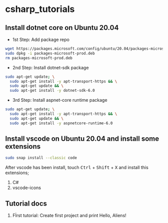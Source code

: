 # csharp_tutorials

## Install dotnet core on Ubuntu 20.04
- 1st Step:
Add package repo
```bash
wget https://packages.microsoft.com/config/ubuntu/20.04/packages-microsoft-prod.deb -O packages-microsoft-prod.deb
sudo dpkg -i packages-microsoft-prod.deb
rm packages-microsoft-prod.deb
```
- 2nd Step:
Install dotnet-sdk package
```bash
sudo apt-get update; \
  sudo apt-get install -y apt-transport-https && \
  sudo apt-get update && \
  sudo apt-get install -y dotnet-sdk-6.0
```
- 3rd Step:
Install aspnet-core runtime package
```bash
sudo apt-get update; \
  sudo apt-get install -y apt-transport-https && \
  sudo apt-get update && \
  sudo apt-get install -y aspnetcore-runtime-6.0
```
## Install vscode on Ubuntu 20.04 and install some extensions
```bash
sudo snap install --classic code
```
After vscode has been install, touch <kbd>Ctrl</kbd> + <kbd>Shift</kbd> + <kbd>X</kbd> and install this extensions;
1. C#
2. vscode-icons

## Tutorial docs
1. Fİrst tutorial: Create first project and print Hello, Aliens! <link-come-here>

